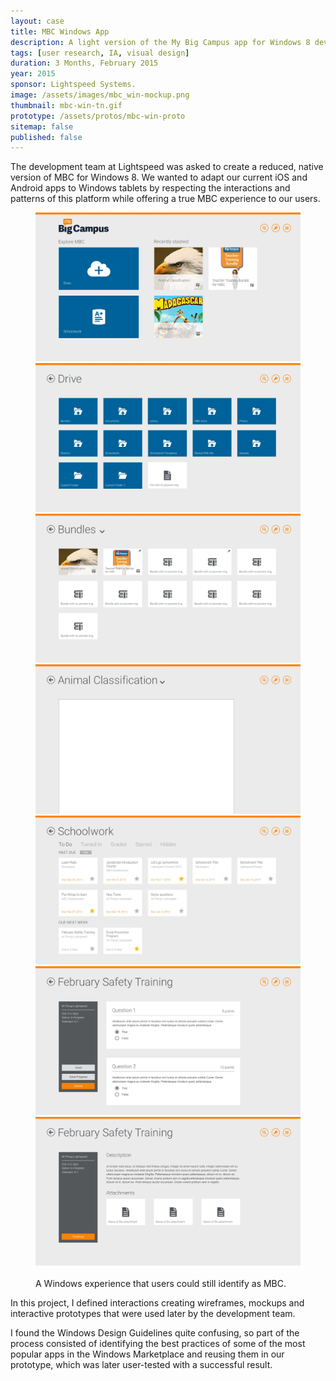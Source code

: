 ```yaml
---
layout: case
title: MBC Windows App
description: A light version of the My Big Campus app for Windows 8 devices.
tags: [user research, IA, visual design]
duration: 3 Months, February 2015
year: 2015
sponsor: Lightspeed Systems.
image: /assets/images/mbc_win-mockup.png
thumbnail: mbc-win-tn.gif
prototype: /assets/protos/mbc-win-proto
sitemap: false
published: false
---
```


The development team at Lightspeed was asked to create a reduced, native version of MBC for Windows 8. We wanted to adapt our current iOS and Android apps to Windows tablets by respecting the interactions and patterns of this platform while offering a true MBC experience to our users.

<figure>
  <div class="carousel" data-flickity='{ "imagesLoaded": true, "percentPosition": false }'>
    <img src="/assets/images/mbc_win_mock1.jpg" alt="mbc windows app">
    <img src="/assets/images/mbc_win_mock2.jpg" alt="mbc windows app">
    <img src="/assets/images/mbc_win_mock3.jpg" alt="mbc windows app">
    <img src="/assets/images/mbc_win_mock4.jpg" alt="mbc windows app">
    <img src="/assets/images/mbc_win_mock5.jpg" alt="mbc windows app">
    <img src="/assets/images/mbc_win_mock6.jpg" alt="mbc windows app">
    <img src="/assets/images/mbc_win_mock7.jpg" alt="mbc windows app">
  </div>
  <br>
  <figcaption>A Windows experience that users could still identify as MBC.</figcaption>
</figure>

In this project, I defined interactions creating wireframes, mockups and interactive prototypes that were used later by the development team.

I found the Windows Design Guidelines quite confusing, so part of the process consisted of identifying the best practices of some of the most popular apps in the Windows Marketplace and reusing them in our prototype, which was later user-tested with a successful result.

<script src="/assets/js/flickity.js"></script>

